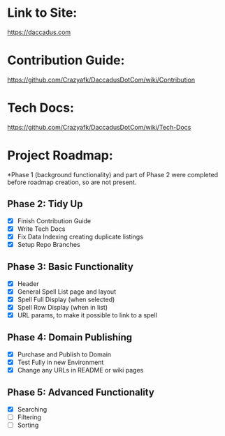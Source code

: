 # Link to Site:
https://daccadus.com

# Contribution Guide:
https://github.com/Crazyafk/DaccadusDotCom/wiki/Contribution

# Tech Docs:
https://github.com/Crazyafk/DaccadusDotCom/wiki/Tech-Docs

# Project Roadmap:
*Phase 1 (background functionality) and part of Phase 2 were completed before roadmap creation, so are not present.

## Phase 2: Tidy Up
- [x] Finish Contribution Guide
- [x] Write Tech Docs
- [x] Fix Data Indexing creating duplicate listings
- [x] Setup Repo Branches

## Phase 3: Basic Functionality
- [x] Header
- [x] General Spell List page and layout
- [x] Spell Full Display (when selected)
- [x] Spell Row Display (when in list)
- [x] URL params, to make it possible to link to a spell

## Phase 4: Domain Publishing
- [x] Purchase and Publish to Domain
- [x] Test Fully in new Environment
- [x] Change any URLs in README or wiki pages

## Phase 5: Advanced Functionality
- [x] Searching
- [ ] Filtering
- [ ] Sorting
